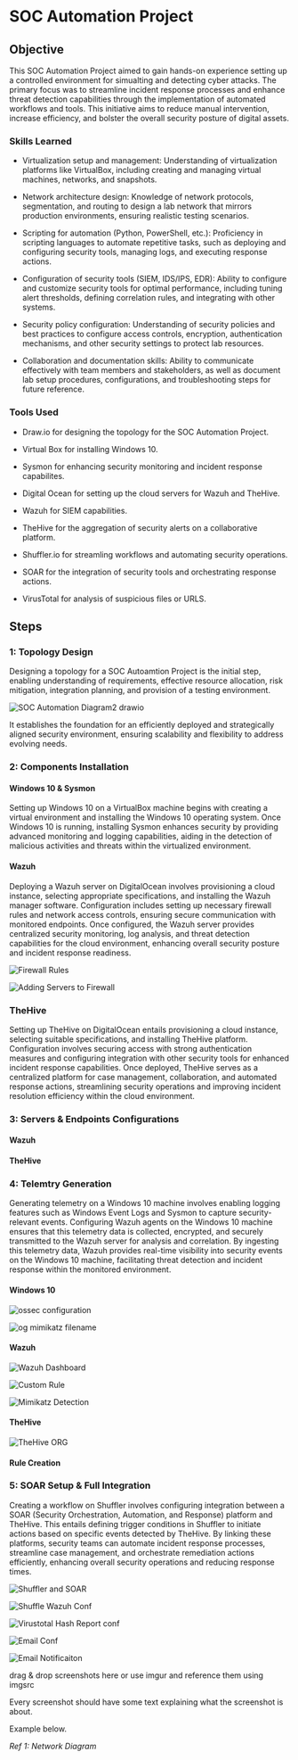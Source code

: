 # SOC Automation Project

## Objective

This SOC Automation Project aimed to gain hands-on experience setting up a controlled environment for simualting and detecting cyber attacks. The primary focus was to streamline incident response processes and enhance threat detection capabilities through the implementation of automated workflows and tools. This initiative aims to reduce manual intervention, increase efficiency, and bolster the overall security posture of digital assets.

### Skills Learned

- Virtualization setup and management: Understanding of virtualization platforms like VirtualBox, including creating and managing virtual machines, networks, and snapshots.
  
- Network architecture design: Knowledge of network protocols, segmentation, and routing to design a lab network that mirrors production environments, ensuring realistic testing scenarios.

- Scripting for automation (Python, PowerShell, etc.): Proficiency in scripting languages to automate repetitive tasks, such as deploying and configuring security tools, managing logs, and executing response actions.

- Configuration of security tools (SIEM, IDS/IPS, EDR): Ability to configure and customize security tools for optimal performance, including tuning alert thresholds, defining correlation rules, and integrating with other systems.
  
- Security policy configuration: Understanding of security policies and best practices to configure access controls, encryption, authentication mechanisms, and other security settings to protect lab resources.

- Collaboration and documentation skills: Ability to communicate effectively with team members and stakeholders, as well as document lab setup procedures, configurations, and troubleshooting steps for future reference.

### Tools Used

- Draw.io for designing the topology for the SOC Automation Project.
  
- Virtual Box for installing Windows 10.

- Sysmon for enhancing security monitoring and incident response capabilites.
  
- Digital Ocean for setting up the cloud servers for Wazuh and TheHive. 

- Wazuh for SIEM capabilities.

- TheHive for the aggregation of security alerts on a collaborative platform.

- Shuffler.io for streamling workflows and automating security operations.

- SOAR for the integration of security tools and orchestrating response actions.

- VirusTotal for analysis of suspicious files or URLS.

## Steps

### 1: Topology Design
Designing a topology for a SOC Autoamtion Project is the initial step, enabling understanding of requirements, effective resource allocation, risk mitigation, integration planning, and provision of a testing environment.

![SOC Automation Diagram2 drawio](https://github.com/LukaB0/SOC-Automation/assets/169913850/0de526bd-0818-484b-acd4-45b9daadd196)

It establishes the foundation for an efficiently deployed and strategically aligned security environment, ensuring scalability and flexibility to address evolving needs.
 
### 2: Components Installation

#### Windows 10 & Sysmon

Setting up Windows 10 on a VirtualBox machine begins with creating a virtual environment and installing the Windows 10 operating system. Once Windows 10 is running, installing Sysmon enhances security by providing advanced monitoring and logging capabilities, aiding in the detection of malicious activities and threats within the virtualized environment.

#### Wazuh

Deploying a Wazuh server on DigitalOcean involves provisioning a cloud instance, selecting appropriate specifications, and installing the Wazuh manager software. Configuration includes setting up necessary firewall rules and network access controls, ensuring secure communication with monitored endpoints. Once configured, the Wazuh server provides centralized security monitoring, log analysis, and threat detection capabilities for the cloud environment, enhancing overall security posture and incident response readiness.

![Firewall Rules](https://github.com/LukaB0/SOC-Automation/assets/169913850/60800287-0d7d-4f3c-a783-0da85f7723f4)

![Adding Servers to Firewall](https://github.com/LukaB0/SOC-Automation/assets/169913850/abdba46f-0489-4d16-9d35-1b24d80a7f50)

### TheHive

Setting up TheHive on DigitalOcean entails provisioning a cloud instance, selecting suitable specifications, and installing TheHive platform. Configuration involves securing access with strong authentication measures and configuring integration with other security tools for enhanced incident response capabilities. Once deployed, TheHive serves as a centralized platform for case management, collaboration, and automated response actions, streamlining security operations and improving incident resolution efficiency within the cloud environment.

### 3: Servers & Endpoints Configurations

#### Wazuh



#### TheHive



### 4: Telemtry Generation

Generating telemetry on a Windows 10 machine involves enabling logging features such as Windows Event Logs and Sysmon to capture security-relevant events. Configuring Wazuh agents on the Windows 10 machine ensures that this telemetry data is collected, encrypted, and securely transmitted to the Wazuh server for analysis and correlation. By ingesting this telemetry data, Wazuh provides real-time visibility into security events on the Windows 10 machine, facilitating threat detection and incident response within the monitored environment.

#### Windows 10

![ossec configuration](https://github.com/LukaB0/SOC-Automation/assets/169913850/12519805-f48a-476f-9c0d-9c2e7fd95851)

![og mimikatz filename](https://github.com/LukaB0/SOC-Automation/assets/169913850/c255b524-526e-4569-934d-afe742b22b3c)

#### Wazuh

![Wazuh Dashboard](https://github.com/LukaB0/SOC-Automation/assets/169913850/edd0f5db-71bf-4506-8529-197bcdc1c1ee)

![Custom Rule](https://github.com/LukaB0/SOC-Automation/assets/169913850/5b04f3fb-5cc5-4d58-82e6-262360e4692a)

![Mimikatz Detection](https://github.com/LukaB0/SOC-Automation/assets/169913850/04303769-a13d-42ed-b3d7-eaadeb9b856b)

#### TheHive

![TheHive ORG](https://github.com/LukaB0/SOC-Automation/assets/169913850/192bbb12-a17c-42c6-8ec9-67196c9336aa)

#### Rule Creation

### 5: SOAR Setup & Full Integration

Creating a workflow on Shuffler involves configuring integration between a SOAR (Security Orchestration, Automation, and Response) platform and TheHive. This entails defining trigger conditions in Shuffler to initiate actions based on specific events detected by TheHive. By linking these platforms, security teams can automate incident response processes, streamline case management, and orchestrate remediation actions efficiently, enhancing overall security operations and reducing response times.

![Shuffler and SOAR](https://github.com/LukaB0/SOC-Automation/assets/169913850/6ddd4a24-9f21-4b34-9606-e572e9eaa31d)

![Shuffle Wazuh Conf](https://github.com/LukaB0/SOC-Automation/assets/169913850/b082d652-ce79-4284-8d4b-7175a882a1b0)

![Virustotal Hash Report conf](https://github.com/LukaB0/SOC-Automation/assets/169913850/fac500cc-c031-42f5-8214-b0c1011d8f3c)

![Email Conf](https://github.com/LukaB0/SOC-Automation/assets/169913850/07fc2de6-abc4-4a74-9df7-7cd150e724dd)

![Email Notificaiton](https://github.com/LukaB0/SOC-Automation/assets/169913850/83d646ec-a8ca-4cdf-982d-b9a2c2e29961)


drag & drop screenshots here or use imgur and reference them using imgsrc

Every screenshot should have some text explaining what the screenshot is about.

Example below.

*Ref 1: Network Diagram*
